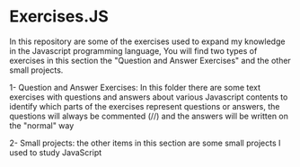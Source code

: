 # Exercises.JS

In this repository are some of the exercises used to expand my knowledge in the Javascript programming language, You will find two types of exercises in this section the "Question and Answer Exercises" and the other small projects.

1- Question and Answer Exercises:
In this folder there are some text exercises with questions and answers about various Javascript contents to identify which parts of the exercises represent questions or answers, the questions will always be commented (//) and the answers will be  written on the "normal" way

2- Small projects:
the other items in this section are some small projects I used to study JavaScript



 
